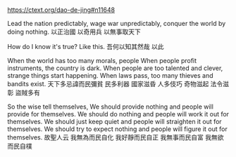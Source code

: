 #

https://ctext.org/dao-de-jing#n11648

Lead the nation predictably,
wage war unpredictably,
conquer the world by doing nothing.
以正治國
以奇用兵
以無事取天下

How do I know it's true?
Like this.
吾何以知其然哉
以此

When the world has too many morals,
people
When people profit instruments,
the country is dark.
When people are too talented and clever,
strange things start happening.
When laws pass,
too many thieves and bandits exist.
天下多忌諱而民彌貧
民多利器
國家滋昏
人多伎巧
奇物滋起
法令滋彰
盜賊多有

So the wise tell themselves,
We should provide nothing
and people will provide for themselves.
We should do nothing
and people will work it out for themselves.
We should just keep quiet
and people will straighten it out for themselves.
We should try to expect nothing
and people will figure it out for themselves.
故聖人云
我無為而民自化
我好靜而民自正
我無事而民自富
我無欲而民自樸

